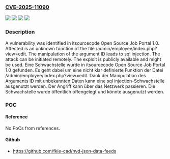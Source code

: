 ### [CVE-2025-11090](https://cve.mitre.org/cgi-bin/cvename.cgi?name=CVE-2025-11090)
![](https://img.shields.io/static/v1?label=Product&message=Open%20Source%20Job%20Portal&color=blue)
![](https://img.shields.io/static/v1?label=Version&message=1.0%20&color=brightgreen)
![](https://img.shields.io/static/v1?label=Vulnerability&message=Injection&color=brightgreen)
![](https://img.shields.io/static/v1?label=Vulnerability&message=SQL%20Injection&color=brightgreen)

### Description

A vulnerability was identified in itsourcecode Open Source Job Portal 1.0. Affected is an unknown function of the file /admin/employee/index.php?view=edit. The manipulation of the argument ID leads to sql injection. The attack can be initiated remotely. The exploit is publicly available and might be used.
Eine Schwachstelle wurde in itsourcecode Open Source Job Portal 1.0 gefunden. Es geht dabei um eine nicht klar definierte Funktion der Datei /admin/employee/index.php?view=edit. Dank der Manipulation des Arguments ID mit unbekannten Daten kann eine sql injection-Schwachstelle ausgenutzt werden. Der Angriff kann über das Netzwerk passieren. Die Schwachstelle wurde öffentlich offengelegt und könnte ausgenutzt werden.

### POC

#### Reference
No PoCs from references.

#### Github
- https://github.com/fkie-cad/nvd-json-data-feeds

